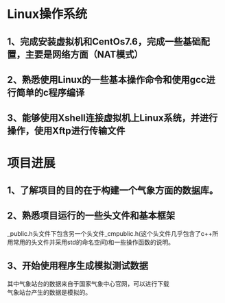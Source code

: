 # Linux操作系统
## 1、完成安装虚拟机和CentOs7.6，完成一些基础配置，主要是网络方面（NAT模式）<br>
## 2、熟悉使用Linux的一些基本操作命令和使用gcc进行简单的c程序编译
## 3、能够使用Xshell连接虚拟机上Linux系统，并进行操作，使用Xftp进行传输文件
# 项目进展
## 1、了解项目的目的在于构建一个气象方面的数据库。<br>
## 2、熟悉项目运行的一些头文件和基本框架
\_public.h头文件下包含另一个头文件_cmpublic.h(这个头文件几乎包含了c++所用常用的头文件并采用std的命名空间)和一些操作函数的说明。
## 3、开始使用程序生成模拟测试数据
其中气象站台的数据来自于国家气象中心官网，可以进行下载<br>
气象站台产生的数据是模拟的。

